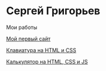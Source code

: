 

# Сергей Григорьев 
Мои работы

[Мой первый сайт](https://sergqes.github.io/first_website/ "Мой первый сайт")

[Клавиатура на HTML и CSS](https://sergqes.github.io/keyboard "Клавиатура на HTML и CSS")

[Калькулятор на HTML, CSS и JS](https://sergqes.github.io/cal "Калькулятор на HTML, CSS и JS")
